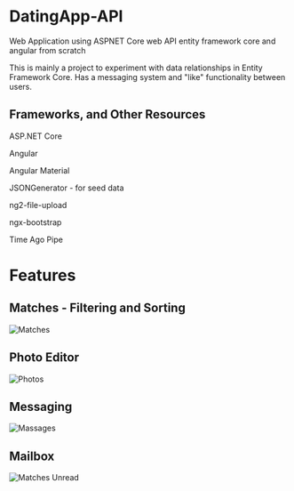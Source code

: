 ﻿# DatingApp-API
Web Application using ASPNET Core web API entity framework core and angular from scratch

This is mainly a project to experiment with data relationships in Entity Framework Core.
Has a messaging system and "like" functionality between users.

## Frameworks, and Other Resources
ASP.NET Core

Angular 

Angular Material 

JSONGenerator - for seed data

ng2-file-upload

ngx-bootstrap

Time Ago Pipe

# Features

## Matches - Filtering and Sorting
![Matches](https://user-images.githubusercontent.com/54178015/96889077-eb44d380-148e-11eb-9252-9d8b0a5b9221.png)

## Photo Editor
![Photos](https://user-images.githubusercontent.com/54178015/96889463-48408980-148f-11eb-9457-f0be7e649b60.png)

## Messaging
![Massages](https://user-images.githubusercontent.com/54178015/96889587-68704880-148f-11eb-9ce4-0af4de2239a9.png)

## Mailbox
![Matches Unread](https://user-images.githubusercontent.com/54178015/96889648-7aea8200-148f-11eb-9380-6010cc7b54bd.png)

